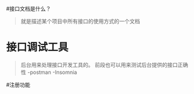 #接口文档是什么？
> 就是描述某个项目中所有接口的使用方式的一个文档

# 接口调试工具
> 后台用来处理接口开发工具的。 前段也可以用来测试后台提供的接口正确性
-postman
-Insomnia

#注册功能